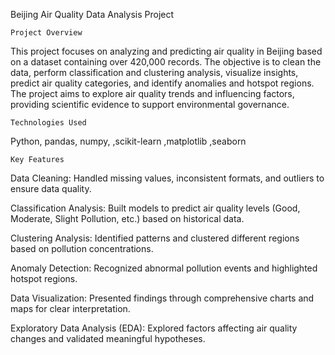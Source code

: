 Beijing Air Quality Data Analysis Project

	Project Overview

This project focuses on analyzing and predicting air quality in Beijing based on a dataset containing over 420,000 records. The objective is to clean the data, perform classification and clustering analysis, visualize insights, predict air quality categories, and identify anomalies and hotspot regions. The project aims to explore air quality trends and influencing factors, providing scientific evidence to support environmental governance.

	Technologies Used
      
  Python,
  pandas,
	numpy,
,scikit-learn
,matplotlib
,seaborn

	Key Features
Data Cleaning: Handled missing values, inconsistent formats, and outliers to ensure data quality.

Classification Analysis: Built models to predict air quality levels (Good, Moderate, Slight Pollution, etc.) based on historical data.

Clustering Analysis: Identified patterns and clustered different regions based on pollution concentrations.

Anomaly Detection: Recognized abnormal pollution events and highlighted hotspot regions.

Data Visualization: Presented findings through comprehensive charts and maps for clear interpretation.

Exploratory Data Analysis (EDA): Explored factors affecting air quality changes and validated meaningful hypotheses.
